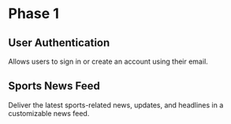 # Phase 1

## User Authentication
Allows users to sign in or create an account using their email.


## Sports News Feed
Deliver the latest sports-related news, updates, and headlines in a customizable news feed.
